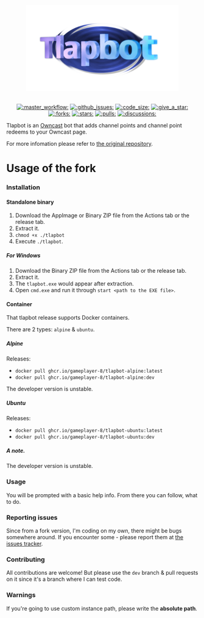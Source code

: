 <p align="center" style="white-space: pre-line;">
  <a href="https://chimmie.k.vu/tlapbot" class="no-highlight">
    <img src="docs/tlapbot-splash-text.png" width="400" alt=":tlapbot-splash:">
  </a>
</p>

<p align="center">
  <a href="actions"><img src="https://github.com/GamePlayer-8/tlapbot/actions/workflows/master.yml/badge.svg?branch=main" alt=":master_workflow:" height="20" /></a>
  <a href="issues"><img alt=":github_issues:" src="https://img.shields.io/github/issues/GamePlayer-8/tlapbot" height="20" /></a>
  <a href="discussions"><img alt=":code_size:" src="https://img.shields.io/github/languages/code-size/GamePlayer-8/tlapbot" height="20" /></a>
  <a href="https://github.com/GamePlayer-8/tlapbot"><img alt=":give_a_star:" src="https://img.shields.io/badge/Give_a-Star_⭐-green" height="20" /></a>
  <a href="https://github.com/GamePlayer-8/tlapbot"><img alt=":forks:" src="https://img.shields.io/github/forks/GamePlayer-8/tlapbot" height="20" /></a>
  <a href="https://github.com/GamePlayer-8/tlapbot"><img alt=":stars:" src="https://img.shields.io/github/stars/GamePlayer-8/tlapbot" height="20" /></a>
  <a href="pulls"><img alt=":pulls:" src="https://img.shields.io/github/issues-pr/GamePlayer-8/tlapbot" height="20" /></a>
  <a href="discussions"><img alt=":discussions:" src="https://img.shields.io/github/discussions/GamePlayer-8/tlapbot" height="20" /></a>

</p>

Tlapbot is an [Owncast](https://owncast.online/) bot that adds channel points and
channel point redeems to your Owncast page.

For more infomation please refer to [the original repository](https://github.com/SleepyLili/tlapbot).

# Usage of the fork

### Installation

#### Standalone binary

1. Download the AppImage or Binary ZIP file from the Actions tab or the release tab.
2. Extract it.
3. `chmod +x ./tlapbot`
4. Execute `./tlapbot`.

##### For Windows

1. Download the Binary ZIP file from the Actions tab or the release tab.
2. Extract it.
3. The `tlapbot.exe` would appear after extraction.
4. Open `cmd.exe` and run it through `start <path to the EXE file>`.

#### Container

That tlapbot release supports Docker containers.

There are 2 types: `alpine` & `ubuntu`.

##### Alpine

Releases:
 - `docker pull ghcr.io/gameplayer-8/tlapbot-alpine:latest`
 - `docker pull ghcr.io/gameplayer-8/tlapbot-alpine:dev`

The developer version is unstable.

##### Ubuntu

Releases:
 - `docker pull ghcr.io/gameplayer-8/tlapbot-ubuntu:latest`
 - `docker pull ghcr.io/gameplayer-8/tlapbot-ubuntu:dev`

##### A note.

The developer version is unstable.

### Usage

You will be prompted with a basic help info. From there you can follow, what to do.

### Reporting issues

Since from a fork version, I'm coding on my own, there might be bugs somewhere around.
If you encounter some - please report them at [the issues tracker](https://github.com/GamePlayer-8/tlapbot/issues).

### Contributing

All contributions are welcome! But please use the `dev` branch & pull requests on it since it's a branch where
I can test code.

### Warnings

If you're going to use custom instance path, please write the **absolute path**.
